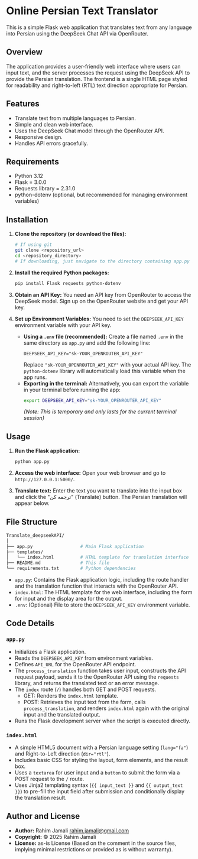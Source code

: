 # Online Persian Text Translator

This is a simple Flask web application that translates text from any language into Persian using the DeepSeek Chat API via OpenRouter.

## Overview

The application provides a user-friendly web interface where users can input text, and the server processes the request using the DeepSeek API to provide the Persian translation. The frontend is a single HTML page styled for readability and right-to-left (RTL) text direction appropriate for Persian.

## Features

* Translate text from multiple languages to Persian.
* Simple and clean web interface.
* Uses the DeepSeek Chat model through the OpenRouter API.
* Responsive design.
* Handles API errors gracefully.

## Requirements

* Python 3.12
* Flask = 3.0.0
* Requests library = 2.31.0
* python-dotenv (optional, but recommended for managing environment variables)

## Installation

1.  **Clone the repository (or download the files):**
    ```bash
    # If using git
    git clone <repository_url>
    cd <repository_directory>
    # If downloading, just navigate to the directory containing app.py and index.html
    ```

2.  **Install the required Python packages:**
    ```bash
    pip install Flask requests python-dotenv
    ```

3.  **Obtain an API Key:**
    You need an API key from OpenRouter to access the DeepSeek model. Sign up on the OpenRouter website and get your API key.

4.  **Set up Environment Variables:**
    You need to set the `DEEPSEEK_API_KEY` environment variable with your API key.
    * **Using a `.env` file (recommended):**
        Create a file named `.env` in the same directory as `app.py` and add the following line:
        ```dotenv
        DEEPSEEK_API_KEY="sk-YOUR_OPENROUTER_API_KEY"
        ```
        Replace `"sk-YOUR_OPENROUTER_API_KEY"` with your actual API key. The `python-dotenv` library will automatically load this variable when the app runs.
    * **Exporting in the terminal:**
        Alternatively, you can export the variable in your terminal before running the app:
        ```bash
        export DEEPSEEK_API_KEY="sk-YOUR_OPENROUTER_API_KEY"
        ```
        *(Note: This is temporary and only lasts for the current terminal session)*

## Usage

1.  **Run the Flask application:**
    ```bash
    python app.py
    ```

2.  **Access the web interface:**
    Open your web browser and go to `http://127.0.0.1:5000/`.

3.  **Translate text:**
    Enter the text you want to translate into the input box and click the "ترجمه کن" (Translate) button. The Persian translation will appear below.

## File Structure
```bash
Translate_deepseekAPI/
│
├── app.py                  # Main Flask application
├── templates/
│   └── index.html          # HTML template for translation interface
├── README.md               # This file
└── requirements.txt        # Python dependencies
```


* `app.py`: Contains the Flask application logic, including the route handler and the translation function that interacts with the OpenRouter API.
* `index.html`: The HTML template for the web interface, including the form for input and the display area for the output.
* `.env`: (Optional) File to store the `DEEPSEEK_API_KEY` environment variable.

## Code Details

### `app.py`

* Initializes a Flask application.
* Reads the `DEEPSEEK_API_KEY` from environment variables.
* Defines `API_URL` for the OpenRouter API endpoint.
* The `process_translation` function takes user input, constructs the API request payload, sends it to the OpenRouter API using the `requests` library, and returns the translated text or an error message.
* The `index` route (`/`) handles both GET and POST requests.
    * GET: Renders the `index.html` template.
    * POST: Retrieves the input text from the form, calls `process_translation`, and renders `index.html` again with the original input and the translated output.
* Runs the Flask development server when the script is executed directly.

### `index.html`

* A simple HTML5 document with a Persian language setting (`lang="fa"`) and Right-to-Left direction (`dir="rtl"`).
* Includes basic CSS for styling the layout, form elements, and the result box.
* Uses a `textarea` for user input and a `button` to submit the form via a POST request to the `/` route.
* Uses Jinja2 templating syntax (`{{ input_text }}` and `{{ output_text }}`) to pre-fill the input field after submission and conditionally display the translation result.

## Author and License

* **Author:** Rahim Jamali <rahim.jamali@gmail.com>
* **Copyright:** © 2025 Rahim Jamali
* **License:** as-is License (Based on the comment in the source files, implying minimal restrictions or provided as is without warranty).
